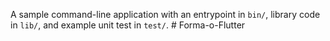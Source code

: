 A sample command-line application with an entrypoint in `bin/`, library code
in `lib/`, and example unit test in `test/`.
#   F o r m a - o - F l u t t e r  
 